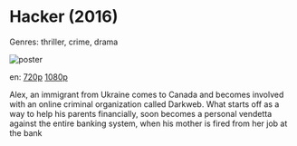 # Hacker (2016)

Genres: thriller, crime, drama

![poster](http://image.tmdb.org/t/p/w500/xdVWD5YAwqaf7ijyRNoo6QJuUyh.jpg)

en:
  [720p](magnet:?xt=urn:btih:557CAF205796E97C61C716806FA3C8CF0FFA3399&tr=udp://glotorrents.pw:6969/announce&tr=udp://tracker.opentrackr.org:1337/announce&tr=udp://torrent.gresille.org:80/announce&tr=udp://tracker.openbittorrent.com:80&tr=udp://tracker.coppersurfer.tk:6969&tr=udp://tracker.leechers-paradise.org:6969&tr=udp://p4p.arenabg.ch:1337&tr=udp://tracker.internetwarriors.net:1337)
  [1080p](magnet:?xt=urn:btih:3A4FC95569E8669460658AC0F6EA5099E47C630C&tr=udp://glotorrents.pw:6969/announce&tr=udp://tracker.opentrackr.org:1337/announce&tr=udp://torrent.gresille.org:80/announce&tr=udp://tracker.openbittorrent.com:80&tr=udp://tracker.coppersurfer.tk:6969&tr=udp://tracker.leechers-paradise.org:6969&tr=udp://p4p.arenabg.ch:1337&tr=udp://tracker.internetwarriors.net:1337)
  


Alex, an immigrant from Ukraine comes to Canada and becomes involved with an online criminal organization called Darkweb. What starts off as a way to help his parents financially, soon becomes a personal vendetta against the entire banking system, when his mother is fired from her job at the bank